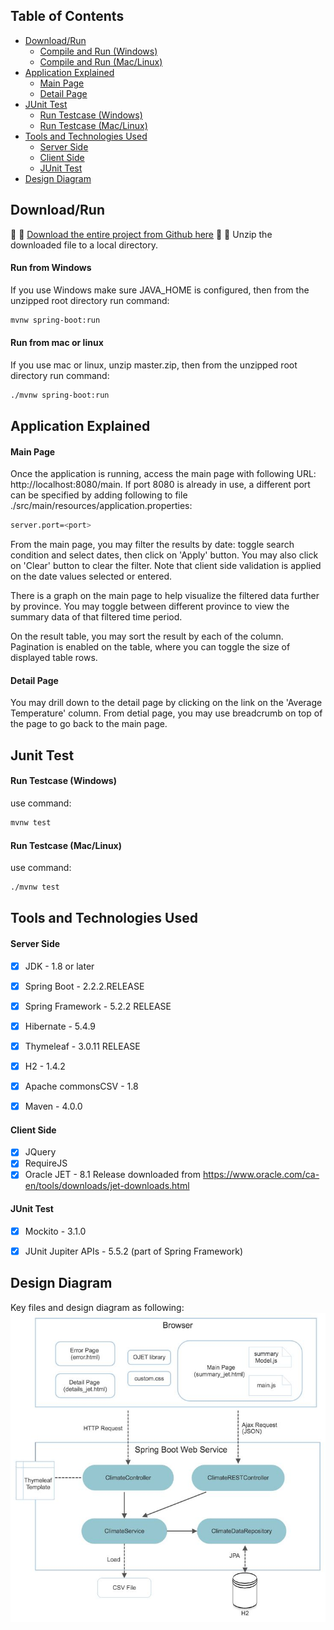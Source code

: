 

## Table of Contents
- [Download/Run](#download)
  - [Compile and Run (Windows)](#run-on-windows)
  - [Compile and Run (Mac/Linux)](#run-on-mac)
- [Application Explained](#application)
  - [Main Page](#access-main)
  - [Detail Page](#access-detail)
- [JUnit Test](#download)
  - [Run Testcase (Windows)](#run-test-on-windows)
  - [Run Testcase (Mac/Linux)](#run-test-on-mac)
- [Tools and Technologies Used](#technologies)
  - [Server Side](#server)
  - [Client Side](#client)
  - [JUnit Test](#junit)
- [Design Diagram](#design)


## <a id="download"></a>Download/Run
:tada: :tada: [Download the entire project from Github here](https://github.com/cookieboo119/ClimateTracker/archive/master.zip) :tada: :tada:
Unzip the downloaded file to a local directory. 

#### <a id="run-on-windows"></a>Run from Windows
If you use Windows make sure JAVA_HOME is configured, then from the unzipped root directory run command:
```bash
mvnw spring-boot:run
```

#### <a id="run-on-mac"></a>Run from mac or linux
If you use mac or linux, unzip master.zip, then from the unzipped root directory run command: 
```bash
./mvnw spring-boot:run
```


## <a id="application"></a>Application Explained

#### <a id="access-main"></a>Main Page
Once the application is running, access the main page with following URL: http://localhost:8080/main. If port 8080 is already in use, a different port can be specified by adding following to file ./src/main/resources/application.properties: 
```bash
server.port=<port>
```

From the main page, you may filter the results by date: toggle search condition and select dates, then click on 'Apply' button. You may also click on 'Clear' button to clear the filter. Note that client side validation is applied on the date values selected or entered.

There is a graph on the main page to help visualize the filtered data further by province. You may toggle between different province to view the summary data of that filtered time period. 

On the result table, you may sort the result by each of the column. Pagination is enabled on the table, where you can toggle the size of displayed table rows. 



#### <a id="access-detail"></a>Detail Page
You may drill down to the detail page by clicking on the link on the 'Average Temperature' column. From detial page, you may use breadcrumb on top of the page to go back to the main page. 


## <a id="junit"></a>Junit Test

#### <a id="run-test-on-windows"></a>Run Testcase (Windows)
use command: 
```bash
mvnw test
```

#### <a id="run-test-on-mac"></a>Run Testcase (Mac/Linux)
use command: 
```bash
./mvnw test
```

## <a id="technologies"></a>Tools and Technologies Used

#### <a id="server"></a>Server Side
- [x] JDK - 1.8 or later
- [x] Spring Boot - 2.2.2.RELEASE
- [x] Spring Framework - 5.2.2 RELEASE
- [x] Hibernate - 5.4.9
- [x] Thymeleaf - 3.0.11 RELEASE
- [x] H2 - 1.4.2
- [x] Apache commonsCSV - 1.8
- [x] Maven - 4.0.0


#### <a id="client"></a>Client Side
- [x] JQuery
- [x] RequireJS
- [x] Oracle JET - 8.1 Release downloaded from https://www.oracle.com/ca-en/tools/downloads/jet-downloads.html

#### <a id="junit"></a>JUnit Test
- [x] Mockito - 3.1.0
- [x] JUnit Jupiter APIs - 5.5.2 (part of Spring Framework) 


## <a id="design"></a>Design Diagram
Key files and design diagram as following:
 <img src="./ClimateTracker_Design_Diagram.jpg" alt="design diagram" width="800"/>


